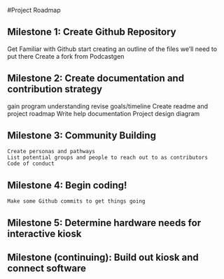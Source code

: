 #Project Roadmap

## Milestone 1: Create Github Repository
Get Familiar with Github
start creating an outline of the files we’ll need to put there
Create a fork from Podcastgen

## Milestone 2: Create documentation and contribution strategy
gain program understanding
revise goals/timeline
Create readme and project roadmap
Write help documentation
Project design diagram 

## Milestone 3: Community Building
    Create personas and pathways
    List potential groups and people to reach out to as contributors
    Code of conduct

## Milestone 4: Begin coding!
    Make some Github commits to get things going

## Milestone 5: Determine hardware needs for interactive kiosk

## Milestone (continuing): Build out kiosk and connect software